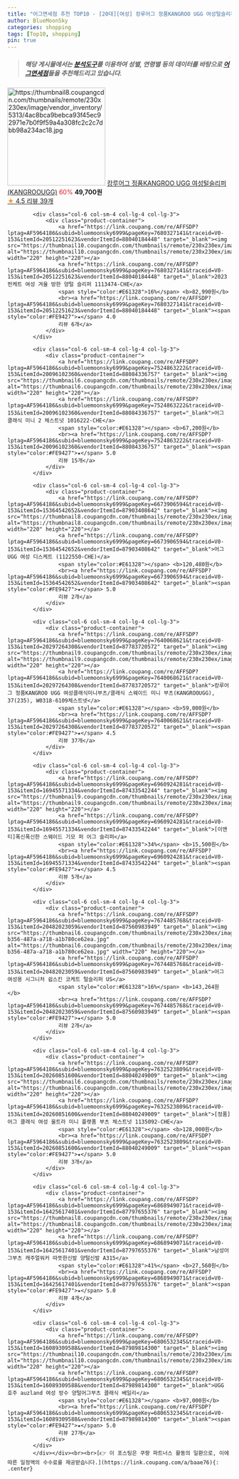 ```yaml
---
title: "어그면세점 추천 TOP10 - [20대][여성] 캉루어그 정품KANGROO UGG 여성털슬리퍼(KANGROOUGG)"
author: BlueMoonSky
categories: shopping
tags: [Top10, shopping]
pin: true
---
```


> ##### 해당 게시물에서는 [**분석도구**](https://itemscout.io/)를 이용하여 **성별**, **연령별** 등의 데이터를 바탕으로 [**어그면세점**](https://link.coupang.com/a/baae76)들을 추천해드리고 있습니다.
<div class="container"><div class="row">
            <div class="col-6 col-sm-4 col-lg-4 col-lg-3">
                <div class="product-container">
                    <a href="https://link.coupang.com/re/AFFSDP?lptag=AF5964186&subid=bluemoonsky6999&pageKey=7675087939&traceid=V0-153&itemId=20484933796&vendorItemId=87783692566" target="_blank"><img src="https://thumbnail8.coupangcdn.com/thumbnails/remote/230x230ex/image/vendor_inventory/5313/4ac8bca9bebca93f45ec92971e7b0f9f59a4a308fc2c2c7dbb98a234ac18.jpg" alt="https://thumbnail8.coupangcdn.com/thumbnails/remote/230x230ex/image/vendor_inventory/5313/4ac8bca9bebca93f45ec92971e7b0f9f59a4a308fc2c2c7dbb98a234ac18.jpg" width="220" height="220"></a>
                    <a href="https://link.coupang.com/re/AFFSDP?lptag=AF5964186&subid=bluemoonsky6999&pageKey=7675087939&traceid=V0-153&itemId=20484933796&vendorItemId=87783692566" target="_blank">캉루어그 정품KANGROO UGG 여성털슬리퍼(KANGROOUGG)</a>
                    <span style="color:#E61328">60%</span> <b>49,700원</b>
                    <br><a href="https://link.coupang.com/re/AFFSDP?lptag=AF5964186&subid=bluemoonsky6999&pageKey=7675087939&traceid=V0-153&itemId=20484933796&vendorItemId=87783692566" target="_blank"><span style="color:#FE9427">★</span> 4.5
                    리뷰 39개</a>
                </div>
            </div>
            
            <div class="col-6 col-sm-4 col-lg-4 col-lg-3">
                <div class="product-container">
                    <a href="https://link.coupang.com/re/AFFSDP?lptag=AF5964186&subid=bluemoonsky6999&pageKey=7680327141&traceid=V0-153&itemId=20512251623&vendorItemId=88040184448" target="_blank"><img src="https://thumbnail10.coupangcdn.com/thumbnails/remote/230x230ex/image/vendor_inventory/5729/24cb669bee9bb60a0fdad650906520e62f9cebef04f3d0d2619e468b348d.jpg" alt="https://thumbnail10.coupangcdn.com/thumbnails/remote/230x230ex/image/vendor_inventory/5729/24cb669bee9bb60a0fdad650906520e62f9cebef04f3d0d2619e468b348d.jpg" width="220" height="220"></a>
                    <a href="https://link.coupang.com/re/AFFSDP?lptag=AF5964186&subid=bluemoonsky6999&pageKey=7680327141&traceid=V0-153&itemId=20512251623&vendorItemId=88040184448" target="_blank">2023 펀케트 여성 겨울 방한 양털 슬리퍼 1113474-CHE</a>
                    <span style="color:#E61328">16%</span> <b>82,990원</b>
                    <br><a href="https://link.coupang.com/re/AFFSDP?lptag=AF5964186&subid=bluemoonsky6999&pageKey=7680327141&traceid=V0-153&itemId=20512251623&vendorItemId=88040184448" target="_blank"><span style="color:#FE9427">★</span> 4.0
                    리뷰 6개</a>
                </div>
            </div>
            
            <div class="col-6 col-sm-4 col-lg-4 col-lg-3">
                <div class="product-container">
                    <a href="https://link.coupang.com/re/AFFSDP?lptag=AF5964186&subid=bluemoonsky6999&pageKey=7524863222&traceid=V0-153&itemId=20096102360&vendorItemId=88084336757" target="_blank"><img src="https://thumbnail6.coupangcdn.com/thumbnails/remote/230x230ex/image/vendor_inventory/270e/162133c643225a1500164abbe21d4f7734420c4f6de937fd74280aafef78.png" alt="https://thumbnail6.coupangcdn.com/thumbnails/remote/230x230ex/image/vendor_inventory/270e/162133c643225a1500164abbe21d4f7734420c4f6de937fd74280aafef78.png" width="220" height="220"></a>
                    <a href="https://link.coupang.com/re/AFFSDP?lptag=AF5964186&subid=bluemoonsky6999&pageKey=7524863222&traceid=V0-153&itemId=20096102360&vendorItemId=88084336757" target="_blank">어그 클래식 미니 2 체스트넛 1016222-CHE</a>
                    <span style="color:#E61328"></span> <b>67,200원</b>
                    <br><a href="https://link.coupang.com/re/AFFSDP?lptag=AF5964186&subid=bluemoonsky6999&pageKey=7524863222&traceid=V0-153&itemId=20096102360&vendorItemId=88084336757" target="_blank"><span style="color:#FE9427">★</span> 5.0
                    리뷰 15개</a>
                </div>
            </div>
            
            <div class="col-6 col-sm-4 col-lg-4 col-lg-3">
                <div class="product-container">
                    <a href="https://link.coupang.com/re/AFFSDP?lptag=AF5964186&subid=bluemoonsky6999&pageKey=6673906594&traceid=V0-153&itemId=15364542652&vendorItemId=87903408642" target="_blank"><img src="https://thumbnail8.coupangcdn.com/thumbnails/remote/230x230ex/image/vendor_inventory/6a9f/594fd4a1a18106072b4e7b5375132c32a69084871a59dc98939c47dcc2bc.jpg" alt="https://thumbnail8.coupangcdn.com/thumbnails/remote/230x230ex/image/vendor_inventory/6a9f/594fd4a1a18106072b4e7b5375132c32a69084871a59dc98939c47dcc2bc.jpg" width="220" height="220"></a>
                    <a href="https://link.coupang.com/re/AFFSDP?lptag=AF5964186&subid=bluemoonsky6999&pageKey=6673906594&traceid=V0-153&itemId=15364542652&vendorItemId=87903408642" target="_blank">어그 UGG 여성 디스케트 (1122550-CHE)</a>
                    <span style="color:#E61328"></span> <b>120,480원</b>
                    <br><a href="https://link.coupang.com/re/AFFSDP?lptag=AF5964186&subid=bluemoonsky6999&pageKey=6673906594&traceid=V0-153&itemId=15364542652&vendorItemId=87903408642" target="_blank"><span style="color:#FE9427">★</span> 5.0
                    리뷰 2개</a>
                </div>
            </div>
            
            <div class="col-6 col-sm-4 col-lg-4 col-lg-3">
                <div class="product-container">
                    <a href="https://link.coupang.com/re/AFFSDP?lptag=AF5964186&subid=bluemoonsky6999&pageKey=7640068621&traceid=V0-153&itemId=20297264308&vendorItemId=87783720572" target="_blank"><img src="https://thumbnail9.coupangcdn.com/thumbnails/remote/230x230ex/image/vendor_inventory/3362/2c47793d87d056891545c5450ab9d439efc7a2256368e909a28c4162994b.jpeg" alt="https://thumbnail9.coupangcdn.com/thumbnails/remote/230x230ex/image/vendor_inventory/3362/2c47793d87d056891545c5450ab9d439efc7a2256368e909a28c4162994b.jpeg" width="220" height="220"></a>
                    <a href="https://link.coupang.com/re/AFFSDP?lptag=AF5964186&subid=bluemoonsky6999&pageKey=7640068621&traceid=V0-153&itemId=20297264308&vendorItemId=87783720572" target="_blank">캉루어그 정품KANGROO UGG 여성클래식미니부츠/클래식 스웨이드 미니 부츠(KANGROOUGG), 37(235), W0318-6109체스트넷</a>
                    <span style="color:#E61328"></span> <b>59,000원</b>
                    <br><a href="https://link.coupang.com/re/AFFSDP?lptag=AF5964186&subid=bluemoonsky6999&pageKey=7640068621&traceid=V0-153&itemId=20297264308&vendorItemId=87783720572" target="_blank"><span style="color:#FE9427">★</span> 4.5
                    리뷰 37개</a>
                </div>
            </div>
            
            <div class="col-6 col-sm-4 col-lg-4 col-lg-3">
                <div class="product-container">
                    <a href="https://link.coupang.com/re/AFFSDP?lptag=AF5964186&subid=bluemoonsky6999&pageKey=6960924281&traceid=V0-153&itemId=16945571334&vendorItemId=87433542244" target="_blank"><img src="https://thumbnail9.coupangcdn.com/thumbnails/remote/230x230ex/image/vendor_inventory/2a44/10b6dd05ebd47f3cf52ca4851d7dabb91dadc930b648f5b3e78595027fcf.jpg" alt="https://thumbnail9.coupangcdn.com/thumbnails/remote/230x230ex/image/vendor_inventory/2a44/10b6dd05ebd47f3cf52ca4851d7dabb91dadc930b648f5b3e78595027fcf.jpg" width="220" height="220"></a>
                    <a href="https://link.coupang.com/re/AFFSDP?lptag=AF5964186&subid=bluemoonsky6999&pageKey=6960924281&traceid=V0-153&itemId=16945571334&vendorItemId=87433542244" target="_blank">[이앤티]폭신폭신한 스웨이드 기모 퍼 어그 슬리퍼</a>
                    <span style="color:#E61328">34%</span> <b>15,500원</b>
                    <br><a href="https://link.coupang.com/re/AFFSDP?lptag=AF5964186&subid=bluemoonsky6999&pageKey=6960924281&traceid=V0-153&itemId=16945571334&vendorItemId=87433542244" target="_blank"><span style="color:#FE9427">★</span> 4.5
                    리뷰 5개</a>
                </div>
            </div>
            
            <div class="col-6 col-sm-4 col-lg-4 col-lg-3">
                <div class="product-container">
                    <a href="https://link.coupang.com/re/AFFSDP?lptag=AF5964186&subid=bluemoonsky6999&pageKey=7674485768&traceid=V0-153&itemId=20482023059&vendorItemId=87560983949" target="_blank"><img src="https://thumbnail6.coupangcdn.com/thumbnails/remote/230x230ex/image/retail/images/2023/10/24/18/1/c4cd8582-b356-487a-a718-a1b780ce62ea.jpg" alt="https://thumbnail6.coupangcdn.com/thumbnails/remote/230x230ex/image/retail/images/2023/10/24/18/1/c4cd8582-b356-487a-a718-a1b780ce62ea.jpg" width="220" height="220"></a>
                    <a href="https://link.coupang.com/re/AFFSDP?lptag=AF5964186&subid=bluemoonsky6999&pageKey=7674485768&traceid=V0-153&itemId=20482023059&vendorItemId=87560983949" target="_blank">어그 여성용 시그니처 쉽스킨 코케트 털슬리퍼 US</a>
                    <span style="color:#E61328">16%</span> <b>143,264원</b>
                    <br><a href="https://link.coupang.com/re/AFFSDP?lptag=AF5964186&subid=bluemoonsky6999&pageKey=7674485768&traceid=V0-153&itemId=20482023059&vendorItemId=87560983949" target="_blank"><span style="color:#FE9427">★</span> 5.0
                    리뷰 2개</a>
                </div>
            </div>
            
            <div class="col-6 col-sm-4 col-lg-4 col-lg-3">
                <div class="product-container">
                    <a href="https://link.coupang.com/re/AFFSDP?lptag=AF5964186&subid=bluemoonsky6999&pageKey=7632523809&traceid=V0-153&itemId=20260851600&vendorItemId=88040249009" target="_blank"><img src="https://thumbnail6.coupangcdn.com/thumbnails/remote/230x230ex/image/vendor_inventory/f37b/950b4096a923d02c271dc5d59c6f57edcebb0497018fff1169c320cbcbdb.jpg" alt="https://thumbnail6.coupangcdn.com/thumbnails/remote/230x230ex/image/vendor_inventory/f37b/950b4096a923d02c271dc5d59c6f57edcebb0497018fff1169c320cbcbdb.jpg" width="220" height="220"></a>
                    <a href="https://link.coupang.com/re/AFFSDP?lptag=AF5964186&subid=bluemoonsky6999&pageKey=7632523809&traceid=V0-153&itemId=20260851600&vendorItemId=88040249009" target="_blank">[정품] 어그 클래식 여성 울트라 미니 플랫폼 부츠 체스트넛 1135092-CHE</a>
                    <span style="color:#E61328"></span> <b>128,000원</b>
                    <br><a href="https://link.coupang.com/re/AFFSDP?lptag=AF5964186&subid=bluemoonsky6999&pageKey=7632523809&traceid=V0-153&itemId=20260851600&vendorItemId=88040249009" target="_blank"><span style="color:#FE9427">★</span> 5.0
                    리뷰 3개</a>
                </div>
            </div>
            
            <div class="col-6 col-sm-4 col-lg-4 col-lg-3">
                <div class="product-container">
                    <a href="https://link.coupang.com/re/AFFSDP?lptag=AF5964186&subid=bluemoonsky6999&pageKey=6868949071&traceid=V0-153&itemId=16425617401&vendorItemId=87797655376" target="_blank"><img src="https://thumbnail8.coupangcdn.com/thumbnails/remote/230x230ex/image/vendor_inventory/3095/069361903b8771b515ad883f94f9d5dce3893ebf3cd1ab1276951f3b8224.png" alt="https://thumbnail8.coupangcdn.com/thumbnails/remote/230x230ex/image/vendor_inventory/3095/069361903b8771b515ad883f94f9d5dce3893ebf3cd1ab1276951f3b8224.png" width="220" height="220"></a>
                    <a href="https://link.coupang.com/re/AFFSDP?lptag=AF5964186&subid=bluemoonsky6999&pageKey=6868949071&traceid=V0-153&itemId=16425617401&vendorItemId=87797655376" target="_blank">남성어그부츠 캐주얼워커 따뜻한신발 양털신발 A315</a>
                    <span style="color:#E61328">41%</span> <b>27,560원</b>
                    <br><a href="https://link.coupang.com/re/AFFSDP?lptag=AF5964186&subid=bluemoonsky6999&pageKey=6868949071&traceid=V0-153&itemId=16425617401&vendorItemId=87797655376" target="_blank"><span style="color:#FE9427">★</span> 5.0
                    리뷰 4개</a>
                </div>
            </div>
            
            <div class="col-6 col-sm-4 col-lg-4 col-lg-3">
                <div class="product-container">
                    <a href="https://link.coupang.com/re/AFFSDP?lptag=AF5964186&subid=bluemoonsky6999&pageKey=6806532345&traceid=V0-153&itemId=16089309588&vendorItemId=87989814300" target="_blank"><img src="https://thumbnail10.coupangcdn.com/thumbnails/remote/230x230ex/image/vendor_inventory/e14c/703968b34541fdd77141bf57ee3cb9e292ec82e740f3c468c930e48933bc.jpg" alt="https://thumbnail10.coupangcdn.com/thumbnails/remote/230x230ex/image/vendor_inventory/e14c/703968b34541fdd77141bf57ee3cb9e292ec82e740f3c468c930e48933bc.jpg" width="220" height="220"></a>
                    <a href="https://link.coupang.com/re/AFFSDP?lptag=AF5964186&subid=bluemoonsky6999&pageKey=6806532345&traceid=V0-153&itemId=16089309588&vendorItemId=87989814300" target="_blank">UGG 호주 auzland 여성 방수 양털어그부츠 클래식 베일리</a>
                    <span style="color:#E61328"></span> <b>97,000원</b>
                    <br><a href="https://link.coupang.com/re/AFFSDP?lptag=AF5964186&subid=bluemoonsky6999&pageKey=6806532345&traceid=V0-153&itemId=16089309588&vendorItemId=87989814300" target="_blank"><span style="color:#FE9427">★</span> 5.0
                    리뷰 27개</a>
                </div>
            </div>
            </div></div><br><br>[👉 이 포스팅은 쿠팡 파트너스 활동의 일환으로, 이에 따른 일정액의 수수료를 제공받습니다.](https://link.coupang.com/a/baae76){: .center}